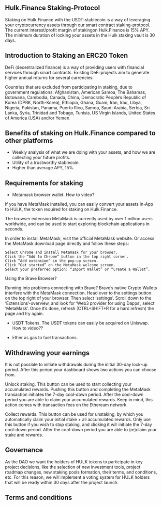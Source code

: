 ## Hulk.Finance Staking-Protocol

Staking on Hulk.Finance with the USDT-stablecoin is a way of leveraging your cryptocurrency assets through our smart contract staking-protocol.
The current interest/profit margin of stakingon Hulk.Finance is 15% APY. 
The minimum duration of locking your assets in the Hulk staking vault is 30 days.

## Introduction to Staking an ERC20 Token

DeFi (decentralized finance) is a way of providing users with financial services through smart contracts. Existing DeFi projects aim to generate higher annual returns for several currencies.

Countries that are excluded from participating in staking, due to government regulations: Afghanistan, American Samoa, The Bahamas, Botswana, Cambodia, Canada, China, Democratic People’s Republic of Korea (DPRK, North-Korea), Ethiopia, Ghana, Guam, Iran, Iraq, Libya, Nigeria, Pakistan, Panama, Puerto Rico, Samoa, Saudi Arabia, Serbia, Sri Lanka, Syria, Trinidad and Tobago, Tunisia, US Virgin Islands, United States of America (USA) and/or Yemen.

## Benefits of staking on Hulk.Finance compared to other platforms

- Weekly analysis of what we are doing with your assets, and how we are collecting your future profits.
- Utility of a trustworthy stablecoin.
- Higher than average APY, 15%.


## Requirements for staking

- Metamask browser wallet. How to video?

If you have MetaMask installed, you can easily convert your assets in-App to HULK, the token required for staking on Hulk.Finance.

The browser extension MetaMask is currently used by over 1 million users worldwide, and can be used to start exploring blockchain applications in seconds.

In order to install MetaMask, visit the official MetaMask website. Or access the MetaMask download page directly and follow these steps:

    Select Chrome and install Metamask for your browser.
    Click the “Add to Chrome” button in the top right corner.
    Click “Add extension” in the pop-up screen.
    Click “Get started” on the MetaMask welcome screen.
    Select your preferred option: “Import Wallet” or “Create a Wallet”. 

Using the Brave Browser?

Running into problems connecting with Brave? Brave’s native Crypto Wallets interfere with the MetaMask connection. Head over to the settings button on the top right of your browser. Then select ‘settings’. Scroll down to the ‘Extensions’-overview, and look for ‘Web3 provider for using Dapps’, select ‘MetaMask’. Once it’s done, refresh (CTRL+SHIFT+R for a hard refresh) the page and try again.



- USDT Tokens. The USDT tokens can easily be acquired on Uniswap. How to video??



- Ether as gas to fuel transactions.

## Withdrawing your earnings

It is not possible to initiate withdrawals during the initial 30-day lock-up period. After this period your dashboard shows two actions you can choose from.

Unlock staking. This button can be used to start collecting your accumulated rewards. Pushing this button and completing the MetaMask transaction initiates the 7-day cool-down period. After the cool-down period you are able to claim your accumulated rewards. Keep in mind, this action comes with transaction fees on the Ethereum network.

Collect rewards. This button can be used for unstaking, by which you automatically claim your initial stake + all accumulated rewards. Only use this button if you wish to stop staking, and clicking it will initiate the 7-day cool-down period. After the cool-down period you are able to (re)claim your stake and rewards.


## Governance

As the DAO we want the holders of HULK tokens to participate in key project decisions, like the selection of new investment tools, project roadmap changes, new staking pools formation, their terms, and conditions, etc. For this reason, we will implement a voting system for HULK holders that will be ready within 30 days after the project launch.


## Terms and conditions



